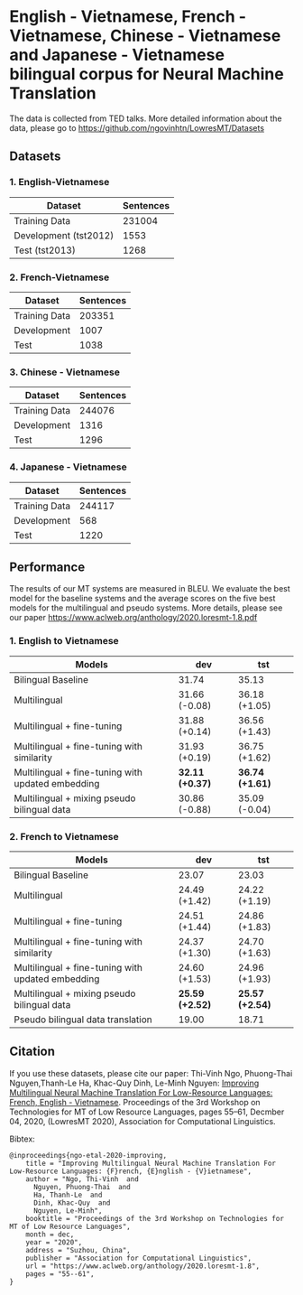 # English - Vietnamese, French - Vietnamese, Chinese - Vietnamese and Japanese - Vietnamese bilingual corpus for Neural Machine Translation
The data is collected from TED talks. More detailed information about the data, please go to https://github.com/ngovinhtn/LowresMT/Datasets

## Datasets 

### 1. English-Vietnamese  
| Dataset       | Sentences | 
| ------------- | --------- | 
| Training Data | 231004 |
| Development (tst2012)  | 1553 |
| Test (tst2013)        | 1268 |


### 2. French-Vietnamese 
| Dataset       | Sentences | 
| ------------- | --------- | 
| Training Data | 203351 |
| Development   | 1007 |
| Test          | 1038 |

### 3. Chinese - Vietnamese 
| Dataset       | Sentences | 
| ------------- | --------- | 
| Training Data | 244076 |
| Development   | 1316 |
| Test          | 1296 |

### 4. Japanese - Vietnamese 
| Dataset       | Sentences | 
| ------------- | --------- | 
| Training Data | 244117 |
| Development   | 568 |
| Test          | 1220 |

## Performance 
The results of our MT systems are measured in BLEU. We evaluate the best model for the baseline systems and the average scores on the five best models for the multilingual and pseudo systems. More details, please see our paper https://www.aclweb.org/anthology/2020.loresmt-1.8.pdf

### 1. English to Vietnamese 
| Models     | dev | tst |
| -----------| -----| ----------------- |
| Bilingual Baseline|  31.74 | 35.13 |
| Multilingual  | 31.66 (-0.08) |  36.18 (+1.05) |
| Multilingual + fine-tuning |31.88 (+0.14)| 36.56 (+1.43)|
|Multilingual + fine-tuning with similarity | 31.93 (+0.19) | 36.75 (+1.62)|
|Multilingual + fine-tuning with updated embedding | **32.11 (+0.37)**| **36.74 (+1.61)**|
|Multilingual + mixing pseudo bilingual data | 30.86 (-0.88) |  35.09 (-0.04)|

### 2. French to Vietnamese 

| Models     | dev | tst |
| -----------| -----| ----------------- |
| Bilingual Baseline|  23.07  | 23.03 |
| Multilingual  | 24.49 (+1.42) | 24.22 (+1.19)  |
| Multilingual + fine-tuning |24.51 (+1.44)  | 24.86 (+1.83)|
|Multilingual + fine-tuning with similarity | 24.37 (+1.30) | 24.70 (+1.63)|
|Multilingual + fine-tuning with updated embedding | 24.60 (+1.53)  | 24.96 (+1.93)|
|Multilingual + mixing pseudo bilingual data | **25.59 (+2.52)** | **25.57 (+2.54)**|
|Pseudo bilingual data translation | 19.00 | 18.71 |


## Citation
If you use these datasets, please cite our paper:
Thi-Vinh Ngo, Phuong-Thai Nguyen,Thanh-Le Ha, Khac-Quy Dinh, Le-Minh Nguyen: [Improving Multilingual Neural Machine Translation For Low-Resource
Languages: French, English - Vietnamese](https://www.aclweb.org/anthology/2020.loresmt-1.8.pdf). Proceedings of the 3rd Workshop on Technologies for MT of Low Resource Languages, pages 55–61, Decmber 04, 2020, (LowresMT 2020), Association for Computational Linguistics.

Bibtex:
```
@inproceedings{ngo-etal-2020-improving,
    title = "Improving Multilingual Neural Machine Translation For Low-Resource Languages: {F}rench, {E}nglish - {V}ietnamese",
    author = "Ngo, Thi-Vinh  and
      Nguyen, Phuong-Thai  and
      Ha, Thanh-Le  and
      Dinh, Khac-Quy  and
      Nguyen, Le-Minh",
    booktitle = "Proceedings of the 3rd Workshop on Technologies for MT of Low Resource Languages",
    month = dec,
    year = "2020",
    address = "Suzhou, China",
    publisher = "Association for Computational Linguistics",
    url = "https://www.aclweb.org/anthology/2020.loresmt-1.8",
    pages = "55--61",
}
```
